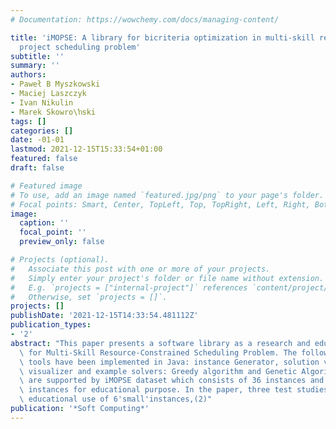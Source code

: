 ```yaml
---
# Documentation: https://wowchemy.com/docs/managing-content/

title: 'iMOPSE: A library for bicriteria optimization in multi-skill resource-constrained
  project scheduling problem'
subtitle: ''
summary: ''
authors:
- Paweł B Myszkowski
- Maciej Laszczyk
- Ivan Nikulin
- Marek Skowro\ŉski
tags: []
categories: []
date: -01-01
lastmod: 2021-12-15T15:33:54+01:00
featured: false
draft: false

# Featured image
# To use, add an image named `featured.jpg/png` to your page's folder.
# Focal points: Smart, Center, TopLeft, Top, TopRight, Left, Right, BottomLeft, Bottom, BottomRight.
image:
  caption: ''
  focal_point: ''
  preview_only: false

# Projects (optional).
#   Associate this post with one or more of your projects.
#   Simply enter your project's folder or file name without extension.
#   E.g. `projects = ["internal-project"]` references `content/project/deep-learning/index.md`.
#   Otherwise, set `projects = []`.
projects: []
publishDate: '2021-12-15T14:33:54.481112Z'
publication_types:
- '2'
abstract: "This paper presents a software library as a research and educational tool\
  \ for Multi-Skill Resource-Constrained Scheduling Problem. The following useful\
  \ tools have been implemented in Java: instance Generator, solution validator, solution\
  \ visualizer and example solvers: Greedy algorithm and Genetic Algorithm. All tools\
  \ are supported by iMOPSE dataset which consists of 36 instances and additional'small'6\
  \ instances for educational purpose. In the paper, three test studies are described:(1)\
  \ educational use of 6'small'instances,(2)"
publication: '*Soft Computing*'
---
```

